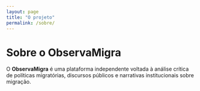 ```yaml
---
layout: page
title: "O projeto"
permalink: /sobre/
---
```


# Sobre o ObservaMigra

O **ObservaMigra** é uma plataforma independente voltada à análise crítica de políticas migratórias, discursos públicos e narrativas institucionais sobre migração.

